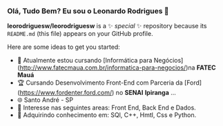 ### Olá, Tudo Bem? Eu sou o Leonardo Rodrigues 👋


**leorodriguesw/leorodriguesw** is a ✨ _special_ ✨ repository because its `README.md` (this file) appears on your GitHub profile.

Here are some ideas to get you started:

- 🔭 Atualmente estou cursando [Informática para Negócios] (http://www.fatecmaua.com.br/informatica-para-negocios/)na __FATEC__ __Mauá__
- :trophy: Cursando Desenvolvimento Front-End com Parceria da [Ford] (https://www.fordenter.ford.com/) no __SENAI__ __Ipiranga__ ...
- :globe_with_meridians: Santo André - SP
- 💬 Interesse nas seguintes areas: Front End, Back End e Dados.
- 🤔 Adquirindo conhecimento em: SQl, C++, Hmtl, Css e Python.


